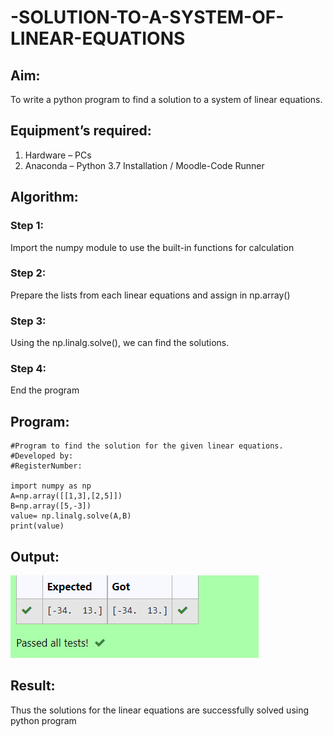 # -SOLUTION-TO-A-SYSTEM-OF-LINEAR-EQUATIONS
## Aim:
To write a python program to find a solution to a system of linear equations.
## Equipment’s required:
1. 	Hardware – PCs
2. 	Anaconda – Python 3.7 Installation / Moodle-Code Runner
## Algorithm:
### Step 1: 
Import the numpy module to use the built-in functions for calculation
### Step 2: 
Prepare the lists from each linear equations and assign in np.array()
### Step 3: 
Using the np.linalg.solve(), we can find the solutions.
### Step 4: 
End the program
## Program:
```
#Program to find the solution for the given linear equations.
#Developed by: 
#RegisterNumber:

import numpy as np
A=np.array([[1,3],[2,5]])
B=np.array([5,-3])
value= np.linalg.solve(A,B)
print(value)
```

## Output:
![](solq.PNG)
## Result: 
Thus the solutions for the linear equations are successfully solved using python program

